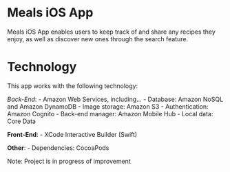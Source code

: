# **Meals iOS App** #

Meals iOS App enables users to keep track of and share any recipes they enjoy, as well as discover new ones through the search feature. 

# **Technology** #

This app works with the following technology:

*Back-End*:
	- Amazon Web Services, including...
		- Database: Amazon NoSQL and Amazon DynamoDB 
		- Image storage: Amazon S3
		- Authentication: Amazon Cognito
		- Back-end manager: Amazon Mobile Hub
	- Local data: Core Data

**Front-End**:
	- XCode Interactive Builder (Swift)

**Other**:
	- Dependencies: CocoaPods

Note: Project is in progress of improvement